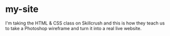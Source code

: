# my-site

I'm taking the HTML & CSS class on Skillcrush and this is how they teach us to take a Photoshop wireframe and turn it into a real live website.
